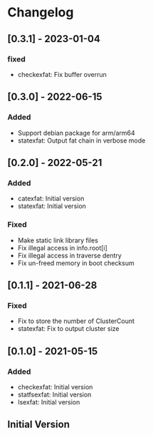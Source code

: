 # Changelog

## [0.3.1] - 2023-01-04

### fixed

- checkexfat: Fix buffer overrun

## [0.3.0] - 2022-06-15

### Added

- Support debian package for arm/arm64
- statexfat: Output fat chain in verbose mode

## [0.2.0] - 2022-05-21

### Added

- catexfat: Initial version
- statexfat: Initial version

### Fixed

- Make static link library files
- Fix illegal access in info.root[i]
- Fix illegal access in traverse dentry
- Fix un-freed memory in boot checksum

## [0.1.1] - 2021-06-28

### Fixed

- Fix to store the number of ClusterCount
- statexfat: Fix to output cluster size

## [0.1.0] - 2021-05-15

### Added

- checkexfat: Initial version
- statfsexfat: Initial version
- lsexfat: Initial version

## Initial Version
